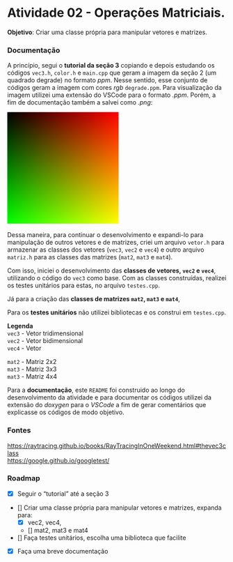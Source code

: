 # Atividade 02 - Operações Matriciais. 
**Objetivo**: Criar uma classe própria para manipular vetores e matrizes.

### Documentação
A princípio, segui o **tutorial da seção 3** copiando e depois estudando os códigos `vec3.h`, `color.h` e `main.cpp` que geram a imagem da seção 2 (um quadrado degrade) no formato *ppm*. Nesse sentido, esse conjunto de códigos geram a imagem com cores *rgb* `degrade.ppm`. Para visualização da imagem utilizei uma extensão do VSCode para o formato *.ppm*. Porém, a fim de documentação também a salvei como *.png*:

![Imagem Degrade](./tutorial/degrade.png)

Dessa maneira, para continuar o desenvolvimento e expandi-lo para manipulação de outros vetores e de matrizes, criei um arquivo `vetor.h` para armazenar as classes dos vetores (`vec3`, `vec2` e `vec4`) e outro arquivo `matriz.h` para as classes das matrizes (`mat2`, `mat3` e `mat4`).

Com isso, iniciei o desenvolvimento das **classes de vetores, `vec2` e `vec4`**, utilizando o código do `vec3` como base. Com as classes construídas, realizei os testes unitários para estas, no arquivo `testes.cpp`.

Já para a criação das **classes de matrizes `mat2`, `mat3` e `mat4`**,

Para os **testes unitários** não utilizei bibliotecas e os construi em `testes.cpp`.

**Legenda** <br>
`vec3` - Vetor tridimensional <br>
`vec2` - Vetor bidimensional <br>
`vec4` - Vetor

`mat2` - Matriz 2x2 <br>
`mat3` - Matriz 3x3 <br>
`mat3` - Matriz 4x4 <br>

Para a **documentação**, este `README` foi construido ao longo do desenvolvimento da atividade e para documentar os códigos utilizei da extensão do *doxygen* para o *VSCode* a fim de gerar comentários que explicasse os códigos de modo objetivo.

### Fontes
https://raytracing.github.io/books/RayTracingInOneWeekend.html#thevec3class <br>
https://google.github.io/googletest/ <br>


### Roadmap
- [x] Seguir o “tutorial” até a seção 3
- [] Criar uma classe própria para manipular vetores e matrizes, expanda para:
    - [x] vec2, vec4, 
    - [] mat2, mat3 e mat4
- [] Faça testes unitários, escolha uma biblioteca que facilite
- [x] Faça uma breve documentação
